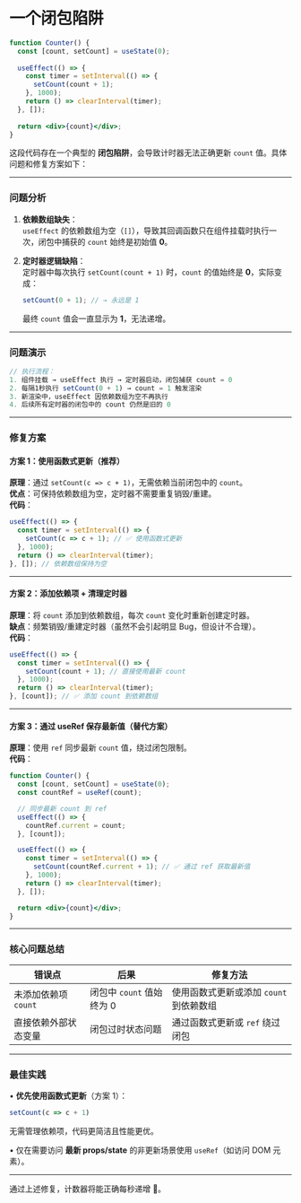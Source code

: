 # 一个闭包陷阱
```jsx
function Counter() {
  const [count, setCount] = useState(0);
  
  useEffect(() => {
    const timer = setInterval(() => {
      setCount(count + 1);
    }, 1000);
    return () => clearInterval(timer);
  }, []);
  
  return <div>{count}</div>;
}
```
这段代码存在一个典型的 **闭包陷阱**，会导致计时器无法正确更新 `count` 值。具体问题和修复方案如下：

---

### **问题分析**
1. **依赖数组缺失**：  
   `useEffect` 的依赖数组为空（`[]`），导致其回调函数只在组件挂载时执行一次，闭包中捕获的 `count` 始终是初始值 **0**。

2. **定时器逻辑缺陷**：  
   定时器中每次执行 `setCount(count + 1)` 时，`count` 的值始终是 **0**，实际变成：  
   ```js
   setCount(0 + 1); // → 永远是 1
   ```
   最终 `count` 值会一直显示为 **1**，无法递增。

---

### **问题演示**
```jsx
// 执行流程：
1. 组件挂载 → useEffect 执行 → 定时器启动，闭包捕获 count = 0
2. 每隔1秒执行 setCount(0 + 1) → count = 1 触发渲染
3. 新渲染中，useEffect 因依赖数组为空不再执行
4. 后续所有定时器的闭包中的 count 仍然是旧的 0
```

---

### **修复方案**

#### **方案 1：使用函数式更新（推荐）**
**原理**：通过 `setCount(c => c + 1)`，无需依赖当前闭包中的 `count`。  
**优点**：可保持依赖数组为空，定时器不需要重复销毁/重建。  
**代码**：
```jsx
useEffect(() => {
  const timer = setInterval(() => {
    setCount(c => c + 1); // ✅ 使用函数式更新
  }, 1000);
  return () => clearInterval(timer);
}, []); // 依赖数组保持为空
```

---

#### **方案 2：添加依赖项 + 清理定时器**
**原理**：将 `count` 添加到依赖数组，每次 `count` 变化时重新创建定时器。  
**缺点**：频繁销毁/重建定时器（虽然不会引起明显 Bug，但设计不合理）。  
**代码**：
```jsx
useEffect(() => {
  const timer = setInterval(() => {
    setCount(count + 1); // 直接使用最新 count
  }, 1000);
  return () => clearInterval(timer); 
}, [count]); // ✅ 添加 count 到依赖数组
```

---

#### **方案 3：通过 useRef 保存最新值（替代方案）**
**原理**：使用 `ref` 同步最新 `count` 值，绕过闭包限制。  
**代码**：
```jsx
function Counter() {
  const [count, setCount] = useState(0);
  const countRef = useRef(count); 

  // 同步最新 count 到 ref
  useEffect(() => {
    countRef.current = count;
  }, [count]);

  useEffect(() => {
    const timer = setInterval(() => {
      setCount(countRef.current + 1); // ✅ 通过 ref 获取最新值
    }, 1000);
    return () => clearInterval(timer);
  }, []);

  return <div>{count}</div>;
}
```

---

### **核心问题总结**
| 错误点                  | 后果                      | 修复方法                              |
|-------------------------|--------------------------|-------------------------------------|
| 未添加依赖项 `count`     | 闭包中 `count` 值始终为 0  | 使用函数式更新或添加 `count` 到依赖数组 |
| 直接依赖外部状态变量     | 闭包过时状态问题          | 通过函数式更新或 `ref` 绕过闭包       |

---

### **最佳实践**
• **优先使用函数式更新**（方案 1）：
  ```js
  setCount(c => c + 1)
  ```
  无需管理依赖项，代码更简洁且性能更优。
  
• 仅在需要访问 **最新 props/state** 的非更新场景使用 `useRef`（如访问 DOM 元素）。

---

通过上述修复，计数器将能正确每秒递增 🚀。